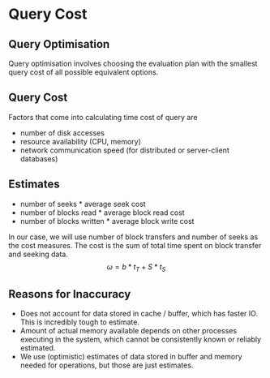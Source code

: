 # Query Cost
## Query Optimisation
Query optimisation involves choosing the evaluation plan with the smallest query cost of all possible equivalent options.

## Query Cost
Factors that come into calculating time cost of query are
* number of disk accesses
* resource availability (CPU, memory)
* network communication speed (for distributed or server-client databases)

## Estimates
* number of seeks * average seek cost
* number of blocks read * average block read cost
* number of blocks written * average block write cost

In our case, we will use number of block transfers and number of seeks as the cost measures. The cost is the sum of total time spent on block transfer and seeking data.
$$\omega = b * t_T + S * t_S$$
## Reasons for Inaccuracy
* Does not account for data stored in cache / buffer, which has faster IO. This is incredibly tough to estimate.
* Amount of actual memory available depends on other processes executing in the system, which cannot be consistently known or reliably estimated.
* We use (optimistic) estimates of data stored in buffer and memory needed for operations, but those are just estimates.

